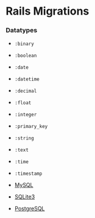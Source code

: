 Rails Migrations
================

### Datatypes

  * `:binary`
  * `:boolean`
  * `:date`
  * `:datetime`
  * `:decimal`
  * `:float`
  * `:integer`
  * `:primary_key`
  * `:string`
  * `:text`
  * `:time`
  * `:timestamp`

  * [MySQL](https://github.com/rails/rails/blob/master/activerecord/lib/active_record/connection_adapters/abstract_mysql_adapter.rb)
  * [SQLite3](https://github.com/rails/rails/blob/master/activerecord/lib/active_record/connection_adapters/sqlite3_adapter.rb)
  * [PostgreSQL](https://github.com/rails/rails/blob/master/activerecord/lib/active_record/connection_adapters/postgresql_adapter.rb)




